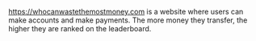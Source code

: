 https://whocanwastethemostmoney.com is a website where users can make accounts and make payments. 
The more money they transfer, the higher they are ranked on the leaderboard.
